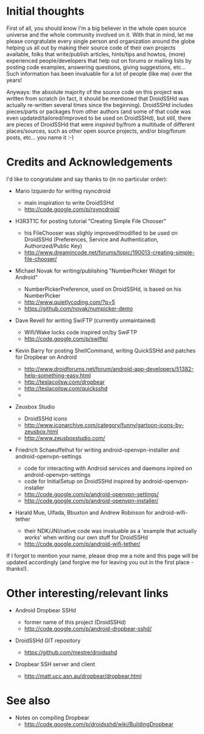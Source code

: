 # Initial thoughts #

First of all, you should know I'm a big believer in the whole open source universe and the whole community involved on it. With that in mind, let me please congratulate every single person and organization around the globe helping us all out by making their source code of their own projects available, folks that write/publish articles, hints/tips and howtos, (more) experienced people/developers that help out on forums or mailing lists by posting code examples, answering questions, giving suggestions, etc... Such information has been invaluable for a lot of people (like me) over the years!

Anyways: the absolute majority of the source code on this project was written from scratch (in fact, it should be mentioned that DroidSSHd was actually re-written several times since the beginning). DroidSSHd includes pieces/parts or packages from other authors (and some of that code was even updated/tailored/improved to be used on DroidSSHd), but still, there are pieces of DroidSSHd that were _inspired_ by/from a multitude of different places/sources, such as other open source projects, and/or blog/forum posts, etc... you name it :-)

# Credits and Acknowledgements #

I'd like to congratulate and say thanks to (in no particular order):

  * Mario Izquierdo for writing rsyncdroid
    * main inspiration to write DroidSSHd
    * http://code.google.com/p/rsyncdroid/

  * H3R3T1C for posting tutorial "Creating Simple File Chooser"
    * his FileChooser was slighly improved/modified to be used on DroidSSHd (Preferences, Service and Authentication, Authorized/Public Key)
    * http://www.dreamincode.net/forums/topic/190013-creating-simple-file-chooser/

  * Michael Novak for writing/publishing "NumberPicker Widget for Android"
    * NumberPickerPreference, used on DroidSSHd, is based on his NumberPicker
    * http://www.quietlycoding.com/?p=5
    * https://github.com/novak/numpicker-demo

  * Dave Revell for writing SwiFTP (currently unmaintained)
    * Wifi/Wake locks code inspired on/by SwiFTP
    * http://code.google.com/p/swiftp/

  * Kevin Barry for posting ShellCommand, writing QuickSSHd and patches for Dropbear on Android
    * http://www.droidforums.net/forum/android-app-developers/51382-help-something-easy.html
    * http://teslacoilsw.com/dropbear
    * http://teslacoilsw.com/quicksshd
    * 
  * Zeusbox Studio
    * DroidSSHd icons
    * http://www.iconarchive.com/category/funny/gartoon-icons-by-zeusbox.html
    * http://www.zeusboxstudio.com/

  * Friedrich Schaeuffelhut for writing android-openvpn-installer and android-openvpn-settings
    * code for interacting with Android services and daemons inpired on android-openvpn-settings
    * code for InitialSetup on DroidSSHd inspired by android-openvpn-installer
    * http://code.google.com/p/android-openvpn-settings/
    * http://code.google.com/p/android-openvpn-installer/

  * Harald Mue, Ulfada, Bbuxton and Andrew Robinson for android-wifi-tether
    * their NDK/JNI/native code was invaluable as a 'example that actually _works_' when writing our own stuff for DroidSSHd
    * http://code.google.com/p/android-wifi-tether/

If I forgot to mention your name, please drop me a note and this page will be updated accordingly (and forgive me for leaving you out in the first place - thanks!).

# Other interesting/relevant links #

  * Android Dropbear SSHd
    * former name of this project (DroidSSHd)
    * http://code.google.com/p/android-dropbear-sshd/

  * DroidSSHd GIT repository
    * https://github.com/mestre/droidsshd

  * Dropbear SSH server and client
    * http://matt.ucc.asn.au/dropbear/dropbear.html

# See also #

  * Notes on compiling Dropbear
    * http://code.google.com/p/droidsshd/wiki/BuildingDropbear